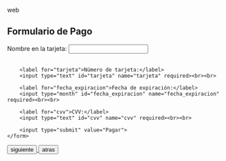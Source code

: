 web
<!DOCTYPE html>
<html lang="es">
<head>
    <meta charset="UTF-8">
    <meta name="viewport" content="width=device-width, initial-scale=1.0">
    <title>Formulario de Pago</title>
</head>
<body>
    <h2>Formulario de Pago</h2>
    <form action="/ruta_de_tu_servidor" method="POST">
        <label for="nombre">Nombre en la tarjeta:</label>
        <input type="text" id="nombre" name="nombre" required><br><br>

        <label for="tarjeta">Número de tarjeta:</label>
        <input type="text" id="tarjeta" name="tarjeta" required><br><br>

        <label for="fecha_expiracion">Fecha de expiración:</label>
        <input type="month" id="fecha_expiracion" name="fecha_expiracion" required><br><br>

        <label for="cvv">CVV:</label>
        <input type="text" id="cvv" name="cvv" required><br><br>

        <input type="submit" value="Pagar">
    </form>
</body>
</html>

<a href="https://ice200626.github.io/web-006/">
  <button>siguiente</button>
</a>

<a href="https://ice200626.github.io/web-004/">
  <button>atras</button>
</a>


